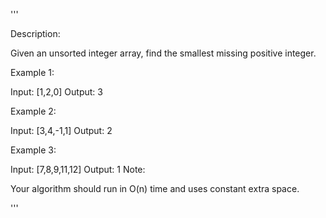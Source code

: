 '''

Description:

Given an unsorted integer array, find the smallest missing positive integer.

Example 1:

Input: [1,2,0]
Output: 3



Example 2:

Input: [3,4,-1,1]
Output: 2



Example 3:

Input: [7,8,9,11,12]
Output: 1
Note:

Your algorithm should run in O(n) time and uses constant extra space.

'''